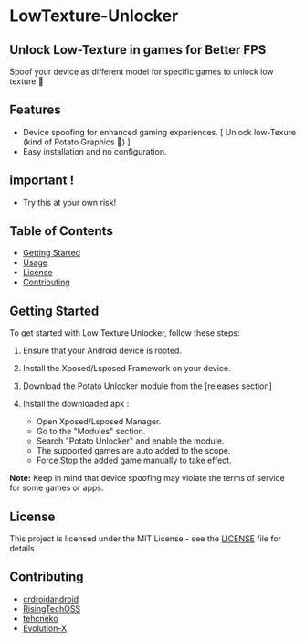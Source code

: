 # LowTexture-Unlocker
## Unlock Low-Texture in games for Better FPS
Spoof your device as different model for specific games to unlock low texture 🥔

## Features

- Device spoofing for enhanced gaming experiences. [ Unlock low-Texure (kind of Potato Graphics 🥔) ]
- Easy installation and no configuration.

## important !
- Try this at your own risk! 

## Table of Contents

- [Getting Started](#getting-started)
- [Usage](#usage)
- [License](#license)
- [Contributing](#contributing)

## Getting Started

To get started with Low Texture Unlocker, follow these steps:

1. Ensure that your Android device is rooted.

2. Install the Xposed/Lsposed Framework on your device.
   
3. Download the Potato Unlocker module from the [releases section]

4. Install the downloaded apk :
   - Open Xposed/Lsposed Manager.
   - Go to the "Modules" section.
   - Search "Potato Unlocker" and enable the module.
   - The supported games are auto added to the scope.
   - Force Stop the added game manually to take effect.

**Note:** Keep in mind that device spoofing may violate the terms of service for some games or apps.

## License

This project is licensed under the MIT License - see the [LICENSE](LICENSE) file for details.

## Contributing

- [crdroidandroid](https://github.com/crdroidandroid)
- [RisingTechOSS](https://github.com/RisingTechOSS)
- [tehcneko](https://github.com/tehcneko)
- [Evolution-X](https://github.com/Evolution-X)
